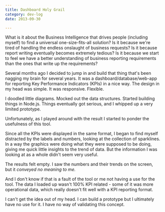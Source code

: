 ```yaml
---
title: Dashboard Holy Grail  
category: dev-log  
date: 2013-09-30  

---
```


What is it about the Business Intelligence that drives people (including myself) to find a universal one-size-fits-all solution? Is it because we're tired of handling the endless onslaught of business requests? Is it because report writing eventually becomes extremely tedious? Is it because we start to feel we have a better understanding of business reporting requirements than the ones that write up the requirements?

Several months ago I decided to jump in and build that thing that's been nagging my brain for several years. It was a dashboard/database/web-app for reporting Key Performance Indicators (KPIs) in a nice way. The design in my head was simple. It was responsive. Flexible.

I doodled little diagrams. Mocked out the data structures. Started building things in Node.js. Things eventually got serious, and I whipped up a very limited prototype. 

Unfortunately, as I played around with the result I started to ponder the usefulness of this tool.

Since all the KPIs were displayed in the same format, I began to find myself distracted by the labels and numbers, looking at the collection of sparklines. In a way the graphics were doing what they were supposed to be doing, giving me quick little insights to the trend of data. But the information I was looking at as a whole didn't seem very useful. 

The results felt empty. I saw the numbers and their trends on the screen, but it *conveyed no meaning to me.*

And I don't know if that is a fault of the tool or me not having a use for the tool. The data I loaded up wasn't 100% KPI related - some of it was more operational data, which really doesn't fit well with a KPI reporting format. 

I can't get the idea out of my head. I can build a prototype but I ultimately have no use for it. I have no way of validating this concept.    

